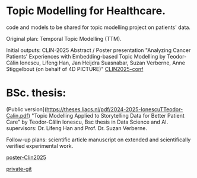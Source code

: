 # Topic Modelling for Healthcare.

code and models to be shared for topic modelling project on patients' data.

Original plan: Temporal Topic Modelling (TTM).

Initial outputs: CLIN-2025 Abstract / Poster presentation "Analyzing Cancer Patients' Experiences with Embedding-based Topic Modelling
by Teodor-Călin Ionescu, Lifeng Han, Jan Heijdra Suasnabar, Suzan Verberne, Anne Stiggelbout (on behalf of 4D PICTURE)" [CLIN2025-conf](https://www.ccl.kuleuven.be/CLIN35/posters.html)

# BSc. thesis: 
(Public version](https://theses.liacs.nl/pdf/2024-2025-IonescuTTeodor-Calin.pdf)
"Topic Modelling Applied to Storytelling Data for Better Patient Care" by Teodor-Călin Ionescu, Bsc thesis in Data Science and AI. supervisors: Dr. Lifeng Han and Prof. Dr. Suzan Verberne.

Follow-up plans: scientific article manuscript on extended and scientifically verified experimental work.

[poster-Clin2025](https://github.com/aaronlifenghan/TM4health/blob/main/CLIN2025_TM4health.pdf)

[private-git](https://github.com/aaronlifenghan/TTM)
